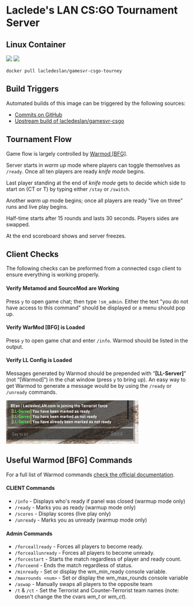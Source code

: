 # Laclede's LAN CS:GO Tournament Server

## Linux Container
[![](https://images.microbadger.com/badges/version/lacledeslan/gamesvr-csgo-tourney.svg)](https://microbadger.com/images/lacledeslan/gamesvr-csgo-tourney "Get your own version badge on microbadger.com")
[![](https://images.microbadger.com/badges/image/lacledeslan/gamesvr-csgo-tourney.svg)](https://microbadger.com/images/lacledeslan/gamesvr-csgo-tourney "Get your own image badge on microbadger.com")

```
docker pull lacledeslan/gamesvr-csgo-tourney
```

## Build Triggers
Automated builds of this image can be triggered by the following sources:
* [Commits on GitHub](https://github.com/LacledesLAN/gamesvr-csgo-tourney)
* [Upstream build of lacledeslan/gamesvr-csgo](https://hub.docker.com/r/lacledeslan/gamesvr-csgo/)

## Tournament Flow
Game flow is largely controlled by [Warmod [BFG]](https://forums.alliedmods.net/showthread.php?t=225474).

Server starts in *warm up* mode where players can toggle themselves as `/ready`. Once all ten players are ready *knife mode* begins.

Last player standing at the end of *knife mode* gets to decide which side to start on (CT or T) by typing either `/stay` or `/switch`.

Another *warm up* mode begins; once all players are ready "live on three" runs and live play begins.

Half-time starts after 15 rounds and lasts 30 seconds. Players sides are swapped.

At the end scoreboard shows and server freezes.

## Client Checks
The following checks can be preformed from a connected csgo client to ensure everything is working properly.

#### Verify Metamod and SourceMod are Working

Press `y` to open game chat; then type `!sm_admin`. Either the text "you do not have access to this command" should be displayed or a menu should pop up.

#### Verify WarMod [BFG] is Loaded

Press `y` to open game chat and enter `/info`. Warmod should be listed in the output.

#### Verify LL Config is Loaded

Messages generated by Warmod should be prepended with “**[LL-Server]**” (not “[Warmod]”) in the chat window (press `y` to bring up). An easy way to get Warmod to generate a message would be by using the `/ready` or `/unready` commands.

![alt text](./.doc-images/ClientCheck-LLConfigLoaded.png)

## Useful Warmod [BFG] Commands

For a full list of Warmod commands [check the official documentation](https://forums.alliedmods.net/showthread.php?t=225474).

#### CLIENT Commands
* `/info` - Displays who's ready if panel was closed (warmup mode only)
* `/ready` - Marks you as ready (warmup mode only)
* `/scores` - Display scores (live play only)
* `/unready` - Marks you as unready (warmup mode only)

#### Admin Commands
* `/forceallready` - Forces all players to become ready.
* `/forceallunready` - Forces all players to become unready.
* `/forcestart` - Starts the match regardless of player and ready count.
* `/forceend` - Ends the match regardless of status.
* `/minready` - Set or display the wm_min_ready console variable.
* `/maxrounds <num>` - Set or display the wm_max_rounds console variable
* `/aswap` - Manually swaps all players to the opposite team
* `/t` & `/ct` - Set the Terrorist and Counter-Terrorist team names (note: doesn't change the the cvars *wm_t* or *wm_ct*).
